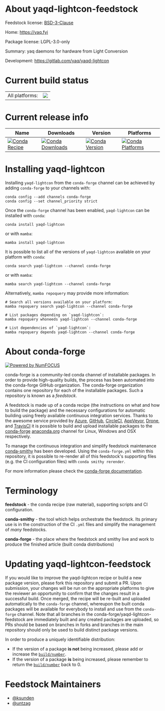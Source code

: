 About yaqd-lightcon-feedstock
=============================

Feedstock license: [BSD-3-Clause](https://github.com/conda-forge/yaqd-lightcon-feedstock/blob/main/LICENSE.txt)

Home: https://yaq.fyi

Package license: LGPL-3.0-only

Summary: yaq daemons for hardware from Light Conversion

Development: https://gitlab.com/yaq/yaqd-lightcon

Current build status
====================


<table><tr><td>All platforms:</td>
    <td>
      <a href="https://dev.azure.com/conda-forge/feedstock-builds/_build/latest?definitionId=10383&branchName=main">
        <img src="https://dev.azure.com/conda-forge/feedstock-builds/_apis/build/status/yaqd-lightcon-feedstock?branchName=main">
      </a>
    </td>
  </tr>
</table>

Current release info
====================

| Name | Downloads | Version | Platforms |
| --- | --- | --- | --- |
| [![Conda Recipe](https://img.shields.io/badge/recipe-yaqd--lightcon-green.svg)](https://anaconda.org/conda-forge/yaqd-lightcon) | [![Conda Downloads](https://img.shields.io/conda/dn/conda-forge/yaqd-lightcon.svg)](https://anaconda.org/conda-forge/yaqd-lightcon) | [![Conda Version](https://img.shields.io/conda/vn/conda-forge/yaqd-lightcon.svg)](https://anaconda.org/conda-forge/yaqd-lightcon) | [![Conda Platforms](https://img.shields.io/conda/pn/conda-forge/yaqd-lightcon.svg)](https://anaconda.org/conda-forge/yaqd-lightcon) |

Installing yaqd-lightcon
========================

Installing `yaqd-lightcon` from the `conda-forge` channel can be achieved by adding `conda-forge` to your channels with:

```
conda config --add channels conda-forge
conda config --set channel_priority strict
```

Once the `conda-forge` channel has been enabled, `yaqd-lightcon` can be installed with `conda`:

```
conda install yaqd-lightcon
```

or with `mamba`:

```
mamba install yaqd-lightcon
```

It is possible to list all of the versions of `yaqd-lightcon` available on your platform with `conda`:

```
conda search yaqd-lightcon --channel conda-forge
```

or with `mamba`:

```
mamba search yaqd-lightcon --channel conda-forge
```

Alternatively, `mamba repoquery` may provide more information:

```
# Search all versions available on your platform:
mamba repoquery search yaqd-lightcon --channel conda-forge

# List packages depending on `yaqd-lightcon`:
mamba repoquery whoneeds yaqd-lightcon --channel conda-forge

# List dependencies of `yaqd-lightcon`:
mamba repoquery depends yaqd-lightcon --channel conda-forge
```


About conda-forge
=================

[![Powered by
NumFOCUS](https://img.shields.io/badge/powered%20by-NumFOCUS-orange.svg?style=flat&colorA=E1523D&colorB=007D8A)](https://numfocus.org)

conda-forge is a community-led conda channel of installable packages.
In order to provide high-quality builds, the process has been automated into the
conda-forge GitHub organization. The conda-forge organization contains one repository
for each of the installable packages. Such a repository is known as a *feedstock*.

A feedstock is made up of a conda recipe (the instructions on what and how to build
the package) and the necessary configurations for automatic building using freely
available continuous integration services. Thanks to the awesome service provided by
[Azure](https://azure.microsoft.com/en-us/services/devops/), [GitHub](https://github.com/),
[CircleCI](https://circleci.com/), [AppVeyor](https://www.appveyor.com/),
[Drone](https://cloud.drone.io/welcome), and [TravisCI](https://travis-ci.com/)
it is possible to build and upload installable packages to the
[conda-forge](https://anaconda.org/conda-forge) [anaconda.org](https://anaconda.org/)
channel for Linux, Windows and OSX respectively.

To manage the continuous integration and simplify feedstock maintenance
[conda-smithy](https://github.com/conda-forge/conda-smithy) has been developed.
Using the ``conda-forge.yml`` within this repository, it is possible to re-render all of
this feedstock's supporting files (e.g. the CI configuration files) with ``conda smithy rerender``.

For more information please check the [conda-forge documentation](https://conda-forge.org/docs/).

Terminology
===========

**feedstock** - the conda recipe (raw material), supporting scripts and CI configuration.

**conda-smithy** - the tool which helps orchestrate the feedstock.
                   Its primary use is in the construction of the CI ``.yml`` files
                   and simplify the management of *many* feedstocks.

**conda-forge** - the place where the feedstock and smithy live and work to
                  produce the finished article (built conda distributions)


Updating yaqd-lightcon-feedstock
================================

If you would like to improve the yaqd-lightcon recipe or build a new
package version, please fork this repository and submit a PR. Upon submission,
your changes will be run on the appropriate platforms to give the reviewer an
opportunity to confirm that the changes result in a successful build. Once
merged, the recipe will be re-built and uploaded automatically to the
`conda-forge` channel, whereupon the built conda packages will be available for
everybody to install and use from the `conda-forge` channel.
Note that all branches in the conda-forge/yaqd-lightcon-feedstock are
immediately built and any created packages are uploaded, so PRs should be based
on branches in forks and branches in the main repository should only be used to
build distinct package versions.

In order to produce a uniquely identifiable distribution:
 * If the version of a package **is not** being increased, please add or increase
   the [``build/number``](https://docs.conda.io/projects/conda-build/en/latest/resources/define-metadata.html#build-number-and-string).
 * If the version of a package **is** being increased, please remember to return
   the [``build/number``](https://docs.conda.io/projects/conda-build/en/latest/resources/define-metadata.html#build-number-and-string)
   back to 0.

Feedstock Maintainers
=====================

* [@ksunden](https://github.com/ksunden/)
* [@untzag](https://github.com/untzag/)

